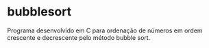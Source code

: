 # bubblesort
Programa desenvolvido em C para ordenação de números em ordem crescente e decrescente pelo método bubble sort.
